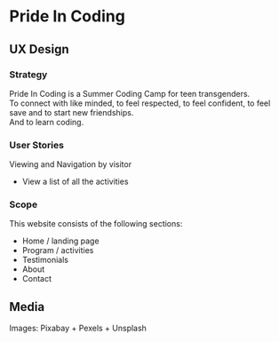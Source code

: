 # Pride In Coding

## UX Design

### Strategy
Pride In Coding is a Summer Coding Camp for teen transgenders. <br>
To connect with like minded, to feel respected, to feel confident, to feel save and to start new friendships. <br>
And to learn coding.

### User Stories

Viewing and Navigation by visitor
<ul>
<li>View a list of all the activities 
</ul>

### Scope
This website consists of the following sections:
<ul>
<li>Home / landing page
<li>Program / activities
<li>Testimonials
<li>About
<li>Contact
</ul>


## Media

Images: Pixabay + Pexels + Unsplash